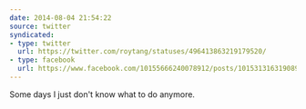 ```yaml
---
date: 2014-08-04 21:54:22
source: twitter
syndicated:
- type: twitter
  url: https://twitter.com/roytang/statuses/496413863219179520/
- type: facebook
  url: https://www.facebook.com/10155666240078912/posts/10153131631908912
---
```


Some days I just don't know what to do anymore.